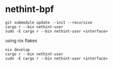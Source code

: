 # nethint-bpf

```
git submodule update --init --recursive
cargo r --bin nethint-user
sudo -E cargo r --bin nethint-user <interface>
```

using nix flakes
```
nix develop
cargo r --bin nethint-user
sudo -E cargo r --bin nethint-user <interface>
```
